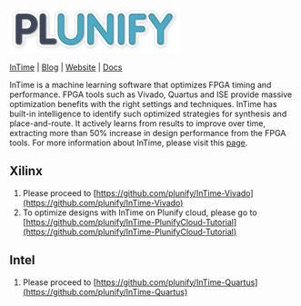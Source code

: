 ![alt text](images/Plunify_Logo_300.png)


[InTime](https://www.plunify.com/en/intime/) | [Blog](https://support.plunify.com/en/blog/) | [Website](https://www.plunify.com/) | [Docs](/docs/) 

InTime is a machine learning software that optimizes FPGA timing and performance. FPGA tools such as Vivado, Quartus and ISE provide massive optimization benefits with the right settings and techniques. InTime has built-in intelligence to identify such optimized strategies for synthesis and place-and-route. It actively learns from results to improve over time, extracting more than 50% increase in design performance from the FPGA tools. For more information about InTime, please visit this [page](https://www.plunify.com/en/intime/).

## Xilinx
1. Please proceed to [https://github.com/plunify/InTime-Vivado](https://github.com/plunify/InTime-Vivado)
2. To optimize designs with InTime on Plunify cloud, please go to [https://github.com/plunify/InTime-PlunifyCloud-Tutorial](https://github.com/plunify/InTime-PlunifyCloud-Tutorial)

## Intel
1. Please proceed to [https://github.com/plunify/InTime-Quartus](https://github.com/plunify/InTime-Quartus)
